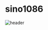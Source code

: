# sino1086
![header](https://capsule-render.vercel.app/api?type=waving&desc="바르샤바%조약기구"&fontColor=A297BD)
